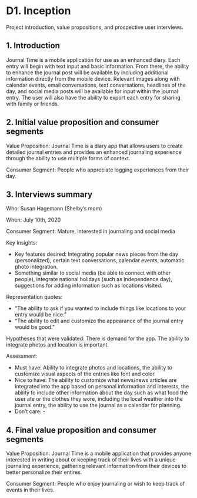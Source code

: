 # D1. Inception

Project introduction, value propositions, and prospective user interviews.

## 1. Introduction

Journal Time is a mobile application for use as an enhanced diary.  Each entry will begin with text input and basic information. From there, the ability to enhance the journal post will be available by including additional information directly from the mobile device.  Relevant images along with calendar events, email conversations, text conversations, headlines of the day, and social media posts will be available for input within the journal entry. The user will also have the ability to export each entry for sharing with family or friends.

## 2. Initial value proposition and consumer segments

Value Proposition: Journal Time is a diary app that allows users to create detailed journal entries and provides an enhanced journaling experience through the ability to use multiple forms of context.

Consumer Segment: People who appreciate logging experiences from their day.

## 3. Interviews summary

Who: Susan Hagemann (Shelby’s mom)

When: July 10th, 2020

Consumer Segment: Mature, interested in journaling and social media

Key Insights:
* Key features desired: Integrating popular news pieces from the day (personalized), certain text conversations, calendar events, automatic photo integration.
* Something similar to social media (be able to connect with other people), integrate national holidays (such as Independence day), suggestions for adding information such as locations visited.

Representation quotes:
* “The ability to ask if you wanted to include things like locations to your entry would be nice.”
* “The ability to edit and customize the appearance of the journal entry would be good.”

Hypotheses that were validated: There is demand for the app. The ability to integrate photos and location is important.

Assessment:
* Must have: Ability to integrate photos and locations, the ability to customize visual aspects of the entries like font and color.
* Nice to have: The ability to customize what news/news articles are integrated into the app based on personal information and interests, the ability to include other information about the day such as what food the user ate or the clothes they wore, including the local weather into the journal entry, the ability to use the journal as a calendar for planning.
* Don’t care: -


## 4. Final value proposition and consumer segments

Value Proposition: Journal Time is a mobile application that provides anyone interested in writing about or keeping track of their lives with a unique journaling experience, gathering relevant information from their devices to better personalize their entires.

Consumer Segment: People who enjoy journaling or wish to keep track of events in their lives.